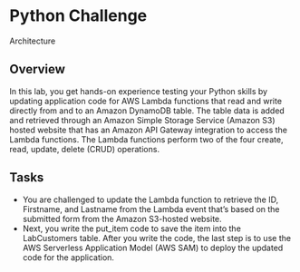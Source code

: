 # Python Challenge
Architecture
## Overview
In this lab, you get hands-on experience testing your Python skills by updating application code for AWS Lambda functions that read and write directly from and to an Amazon DynamoDB table. The table data is added and retrieved through an Amazon Simple Storage Service (Amazon S3) hosted website that has an Amazon API Gateway integration to access the Lambda functions. The Lambda functions perform two of the four create, read, update, delete (CRUD) operations.
## Tasks
* You are challenged to update the Lambda function to retrieve the ID, Firstname, and Lastname from the Lambda event that’s based on   the submitted form from the Amazon S3-hosted website.
* Next, you write the put_item code to save the item into the LabCustomers table. After you write the code, the last step is to use    the AWS Serverless Application Model (AWS SAM) to deploy the updated code for the application.

